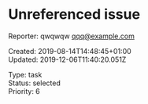 # Unreferenced issue

Reporter: qwqwqw <qqq@example.com>  

Created: 2019-08-14T14:48:45+01:00  
Updated: 2019-12-06T11:40:20.051Z

Type: task  
Status: selected  
Priority: 6
